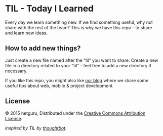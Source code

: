 # TIL - Today I Learned

Every day we learn something new. If we find something useful, why not share with the rest of the team? This is why we have this repo - to share and learn new ideas.


## How to add new things?

Just create a new file named after the "til" you want to share. Create a new file in a directory related to your "til" - feel free to add a new directory if necessary.

If you like this repo, you might also like [our blog](https://netguru.co) where we share some useful tips about web, mobile & project development. 

## License

© 2015 netguru, Distributed under the [Creative Commons Attribution License](https://creativecommons.org/licenses/by/3.0/).

*Inspired by TIL by [thoughtbot](https://github.com/thoughtbot/til).*
